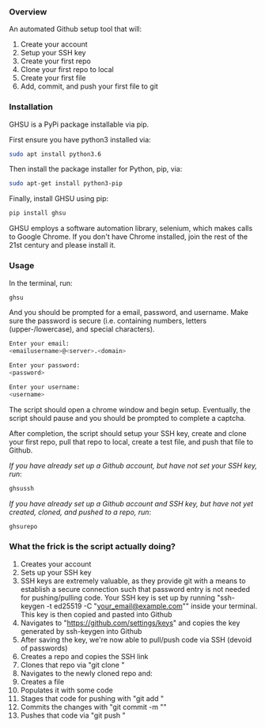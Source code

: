 ### Overview
An automated Github setup tool that will:
1. Create your account
2. Setup your SSH key
3. Create your first repo
4. Clone your first repo to local
5. Create your first file
6. Add, commit, and push your first file to git

### Installation

GHSU is a PyPi package installable via pip. 

First ensure you have python3 installed via:
```sh
sudo apt install python3.6
```

Then install the package installer for Python, pip, via:

```sh
sudo apt-get install python3-pip
```

Finally, install GHSU using pip:

```sh
pip install ghsu
```

GHSU employs a software automation library, selenium, which makes calls to Google Chrome. If you don't have Chrome installed, join the rest of the 21st century and please install it.

### Usage 

In the terminal, run:

```sh
ghsu
```

And you should be prompted for a email, password, and username. Make sure the password is secure (i.e. containing numbers, letters (upper-/lowercase), and special characters).

```sh
Enter your email:
<emailusername>@<server>.<domain>

Enter your password:
<password>

Enter your username:
<username>
```

The script should open a chrome window and begin setup. Eventually, the script should pause and you should be prompted to complete a captcha.

After completion, the script should setup your SSH key, create and clone your first repo, pull that repo to local, create a test file, and push that file to Github.

_If you have already set up a Github account, but have not set your SSH key, run_:

```sh
ghsussh
```

_If you have already set up a Github account and SSH key, but have not yet created, cloned, and pushed to a repo, run_:

```sh
ghsurepo
```

### What the frick is the script actually doing?

1. Creates your account
2. Sets up your SSH key
  1. SSH keys are extremely valuable, as they provide git with a means to establish a secure connection such that password entry is not needed for pushing/pulling code. Your SSH key is set up by running "ssh-keygen -t ed25519 -C "your_email@example.com"" inside your terminal. This key is then copied and pasted into Github
3. Navigates to "https://github.com/settings/keys" and copies the key generated by ssh-keygen into Github
  1. After saving the key, we're now able to pull/push code via SSH (devoid of passwords)
4. Creates a repo and copies the SSH link
5. Clones that repo via "git clone <ssh-repo-link>"
6. Navigates to the newly cloned repo and:
  1. Creates a file
  2. Populates it with some code
  3. Stages that code for pushing with "git add <file>"
  4. Commits the changes with "git commit -m "<comment>"
  5. Pushes that code via "git push <file>"

